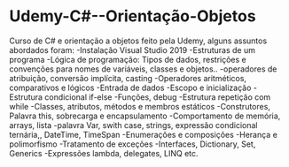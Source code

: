 # Udemy-C#--Orientação-Objetos
Curso de C# e orientação a objetos feito pela Udemy, alguns assuntos abordados foram:
-Instalação Visual Studio 2019 
-Estruturas de um programa
-Lógica de programação: Tipos de dados, restrições e convenções para nomes de variáveis, classes e objetos..
-operadores de atribuição, conversão implícita, casting
-Operadores aritméticos, comparativos e lógicos
-Entrada de dados
-Escopo e inicialização
-Estrutura condicional if-else
-Funções, debug
-Estrutura repetição com while
-Classes, atributos, métodos e membros estáticos
-Construtores, Palavra this, sobrecarga e encapsulamento
-Comportamento de memória, arrays, lista
-palavra Var, swith case, strings, expressão condicional ternária,, DateTime, TimeSpan
-Enumerações e composições
-Herança e polimorfismo
-Tratamento de exceções
-Interfaces, Dictionary, Set, Generics
-Expressões lambda, delegates, LINQ
etc.
